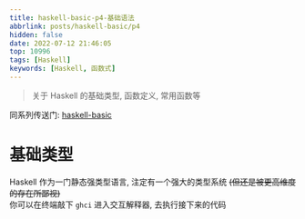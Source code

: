 ```yaml
---
title: haskell-basic-p4-基础语法
abbrlink: posts/haskell-basic/p4
hidden: false
date: 2022-07-12 21:46:05
top: 10996
tags: [Haskell]
keywords: [Haskell, 函数式]
---
```

> 关于 Haskell 的基础类型, 函数定义, 常用函数等
<!-- more -->

同系列传送门: [haskell-basic](/categories/haskell-basic)

# 基础类型 
Haskell 作为一门静态强类型语言, 注定有一个强大的类型系统 ~~(但还是被更高维度的存在所鄙视)~~  
你可以在终端敲下 `ghci` 进入交互解释器, 去执行接下来的代码  



